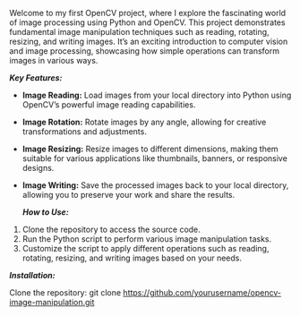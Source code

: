 Welcome to my first OpenCV project, where I explore the fascinating world of image processing using Python and OpenCV. This project demonstrates fundamental image manipulation techniques such as reading, rotating, resizing, and writing images. It’s an exciting introduction to computer vision and image processing, showcasing how simple operations can transform images in various ways.

_**Key Features:**_

- **Image Reading:** Load images from your local directory into Python using OpenCV’s powerful image reading capabilities.
- **Image Rotation:** Rotate images by any angle, allowing for creative transformations and adjustments.
- **Image Resizing:** Resize images to different dimensions, making them suitable for various applications like thumbnails, banners, or responsive designs.
- **Image Writing:** Save the processed images back to your local directory, allowing you to preserve your work and share the results.

  _**How to Use:**_

1. Clone the repository to access the source code.
2. Run the Python script to perform various image manipulation tasks.
3. Customize the script to apply different operations such as reading, rotating, resizing, and writing images based on your needs.

_**Installation:**_

Clone the repository:
  git clone https://github.com/yourusername/opencv-image-manipulation.git
